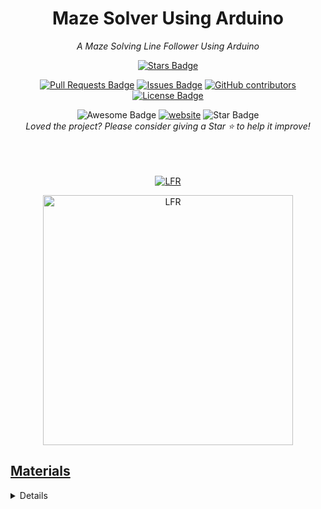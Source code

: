 <h1 align="center">Maze Solver Using Arduino</h1>
<div align="center">


<i>A Maze Solving Line Follower Using Arduino</i>

<a href="https://github.com/eagleanuragLineFollower/DIY-FAST-PID-LINE-FOLLOWER/stargazers"><img src="https://img.shields.io/github/stars/eagleanurag/Open-Source-mazeSolver" alt="Stars Badge"/></a>

<a href="https://github.com/eagleanuragLineFollower/DIY-FAST-PID-LINE-FOLLOWER/pulls"><img src="https://img.shields.io/github/issues-pr/eagleanurag/Open-Source-mazeSolver" alt="Pull Requests Badge"/></a>
<a href="https://github.com/eagleanuragLineFollower/DIY-FAST-PID-LINE-FOLLOWER/issues"><img src="https://img.shields.io/github/issues/eagleanurag/Open-Source-mazeSolver" alt="Issues Badge"/></a>
<a href="https://github.com/eagleanuragLineFollower/DIY-FAST-PID-LINE-FOLLOWER/graphs/contributors"><img alt="GitHub contributors" src="https://img.shields.io/github/contributors/eagleanurag/Open-Source-mazeSolver?color=2b9348"></a>
<a href="https://github.com/eagleanuragLineFollower/DIY-FAST-PID-LINE-FOLLOWER/blob/master/LICENSE"><img src="https://img.shields.io/github/license/eagleanurag/Open-Source-mazeSolver?color=2b9348" alt="License Badge"/></a>

<img src="https://cdn.rawgit.com/sindresorhus/awesome/d7305f38d29fed78fa85652e3a63e154dd8e8829/media/badge.svg" alt="Awesome Badge"/>
<a href="https://www.youtube.com/user/eagleanurag"><img src="https://img.shields.io/static/v1?label=&labelColor=505050&message=website&color=%230076D6&style=flat&logo=google-chrome&logoColor=%230076D6" alt="website"/></a>
<!-- <img src="http://hits.dwyl.com/eagleanuragLineFollower/DIY-FAST-PID-LINE-FOLLOWER.svg" alt="Hits Badge"/> -->
<img src="https://img.shields.io/static/v1?label=%F0%9F%8C%9F&message=If%20Useful&style=style=flat&color=BC4E99" alt="Star Badge"/>
<br>
<i>Loved the project? Please consider giving a Star ⭐️ to help it improve!</i>

<br><br><br>
<a href="https://www.youtube.com/watch?v=bUKwt2KIhp0">
  <img align="center" alt="LFR" src="https://user-images.githubusercontent.com/22770735/92782926-fe11b600-f3c2-11ea-8200-67c0510652aa.gif" />

<img align="center" width="400" alt="LFR" src="https://user-images.githubusercontent.com/22770735/92783285-44ffab80-f3c3-11ea-8bd2-c162b7faf550.jpeg" />
<br>

</div>


## Materials

***<details><summary>Click Me For Materials!<img height="45" alt="GIF" src="https://user-images.githubusercontent.com/22770735/91830480-75777500-ec60-11ea-9b11-83e9d9f6ceb5.gif" /></summary>***
  
  
<br>
Hello Friends, this is the First part of the tutorial for fast PID Line Follower. 


Find Schematic HERE https://drive.google.com/open?id=1ZDw...

**CAUTION**- The Code will only work with ATMEGA328 and ATMEGA168 Micro controllers

Find Code Here
https://drive.google.com/open?id=1j4C...

So Here are the Links of the products used in the tutorial. 

1. Wheels
https://www.aimonirobotics.com/produc...

2. Motors
https://www.aimonirobotics.com/produc...

3. Brackets
https://www.aimonirobotics.com/produc...

4. Seven Segment Line Sensor
https://www.aimonirobotics.com/produc...

5.Motor Driver
https://www.aimonirobotics.com/produc...

6. Battery
</details>
